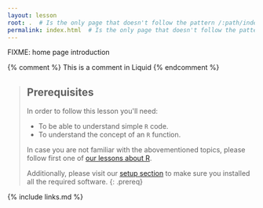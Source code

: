 ```yaml
---
layout: lesson
root: .  # Is the only page that doesn't follow the pattern /:path/index.html
permalink: index.html  # Is the only page that doesn't follow the pattern /:path/index.html
---
```

FIXME: home page introduction

<!-- this is an html comment -->

{% comment %} This is a comment in Liquid {% endcomment %}

> ## Prerequisites
>
> In order to follow this lesson you'll need:
>
> - To be able to understand simple `R` code.
> - To understand the concept of an `R` function.
>
> In case you are not familiar with the abovementioned topics, please follow first one of [our lessons about R](https://swcarpentry.github.io/r-novice-inflammation/).
>
> Additionally, please visit our [setup section](setup.md) to make sure you installed all the required software.
{: .prereq}

{% include links.md %}
